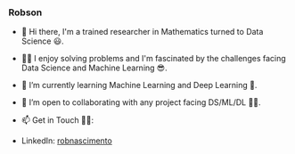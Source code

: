 ### Robson 

- 👋 Hi there, I'm a trained researcher in Mathematics turned to Data Science 😃. 

- ✍🏽 I enjoy solving problems and I'm fascinated by the challenges facing Data Science and Machine Learning 😎.

- 🌱 I’m currently learning Machine Learning and Deep Learning 🧐.

- 👯 I’m open to collaborating with any project facing DS/ML/DL 💪🏼.

- 📫 Get in Touch 🙏🏼: 

- LinkedIn: [robnascimento](https://www.linkedin.com/in/robnascimento/)

<!--
**robnascimento/robnascimento** is a ✨ _special_ ✨ repository because its `README.md` (this file) appears on your GitHub profile.

Here are some ideas to get you started:

- 🔭 I’m currently working on ...
- 🌱 I’m currently learning ...
- 👯 I’m looking to collaborate on ...
- 🤔 I’m looking for help with ...
- 💬 Ask me about ...
- 📫 How to reach me: ...
- 😄 Pronouns: ...
- ⚡ Fun fact: ...
-->
